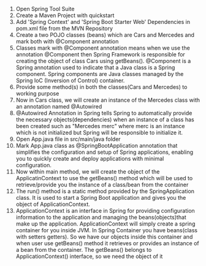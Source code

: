 1. Open Spring Tool Suite
2. Create a Maven Project with quickstart
3. Add 'Spring Context' and 'Spring Boot Starter Web' Dependencies in pom.xml file from the MVN Repository
4. Create a two POJO classes (beans) which are Cars and Mercedes and mark both with @Component annotation
5. Classes mark with @Component annotation means when we use the annotation @Component then Spring Framework is responsible for creating the object of class Cars using getBeans(). @Component is a Spring annotation used to indicate that a Java class is a Spring component. Spring components are Java classes managed by the Spring IoC (Inversion of Control) container.
6. Provide some method(s) in both the classes(Cars and Mercedes) to working purpose
7. Now in Cars class, we will create an instance of the Mercedes class with an annotation named @Autowired
8. @Autowired Annotation in Spring tells Spring to automatically provide the necessary objects(dependencies) when an instance of a class has been created such as "Mercedes merc" where merc is an instance which is not initialized but Spring will be responsible to initialize it. 
9. Open App.java file in src/main/java folder
10. Mark App.java class as @SpringBootApplication annotation that simplifies the configuration and setup of Spring applications, enabling you to quickly create and deploy applications with minimal configuration.
11. Now within main method, we will create the object of the ApplicatinContext to use the getBeans() method which will be used to retrieve/provide you the instance of a class/bean from the container
12. The run() method is a static method provided by the SpringApplication class. It is used to start a Spring Boot application and gives you the object of ApplicationContext.
13. ApplicationContext is an interface in Spring for providing configuration information to the application and managing the beans(objects)that make up the application. ApplicationContext will simply create a spring container for you inside JVM. In Spring Container you have beans(class with setters getters). So we have our objects inside this container and when user use getBeans() method it retrieves or provides an instance of a bean from the container. The getBeans() belongs to ApplicationContext() interface, so we need the object of it







